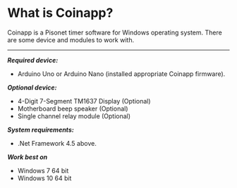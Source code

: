 # What is Coinapp?
Coinapp is a Pisonet timer software for Windows operating system. There are some device and modules to work with.
<hr />

<b><i>Required device:</i></b>
 * Arduino Uno or Arduino Nano (installed appropriate Coinapp firmware).
 
<b><i>Optional device:</i></b>
 * 4-Digit 7-Segment TM1637 Display (Optional)
 * Motherboard beep speaker (Optional)
 * Single channel relay module (Optional)

<b><i>System requirements:</i></b>
 * .Net Framework 4.5 above.
 
<b><i>Work best on</i></b>
  * Windows 7 64 bit
  * Windows 10 64 bit
